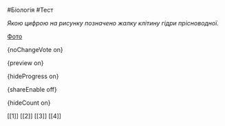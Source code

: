 #Біологія #Тест

*Якою цифрою на рисунку позначено жалку клітину гідри прісноводної.*

[Фото](https://zno.osvita.ua//doc/images/znotest/24/2467/1_27.jpg)

{noChangeVote on}

{preview on}

{hideProgress on}

{shareEnable off}

{hideCount on}

[[1]]
[[2]]
[[3]]
[[4]]
